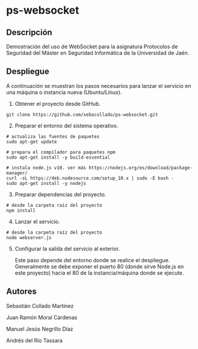 # ps-websocket

## Descripción

Demostración del uso de WebSocket para la asignatura Protocolos de Seguridad del Máster en Seguridad Informática de la Universidad de Jaén.

## Despliegue

A continuación se muestran los pasos necesarios para lanzar el servicio en una máquina o instancia nueva (Ubuntu/Linux).

1. Obtener el proyecto desde GitHub.

```
git clone https://github.com/sebacollado/ps-websocket.git
```

2. Preparar el entorno del sistema operativo.

```
# actualiza las fuentes de paquetes
sudo apt-get update

# prepara el compilador para paquetes npm
sudo apt-get install -y build-essential

# instala node.js v10. ver más https://nodejs.org/es/download/package-manager/
curl -sL https://deb.nodesource.com/setup_10.x | sudo -E bash -
sudo apt-get install -y nodejs
```

3. Preparar dependencias del proyecto.

```
# desde la carpeta raíz del proyecto
npm install
```

4. Lanzar el servicio.

```
# desde la carpeta raíz del proyecto
node webserver.js
```

5. Configurar la salida del servicio al exterior.

    Este paso depende del entorno donde se realice el despliegue. Generalmente se debe exponer el puerto 80 (donde sirve Node.js en este proyecto) hacia el 80 de la instancia/máquina donde se ejecute.

## Autores
Sebastián Collado Martínez

Juan Ramón Moral Cárdenas

Manuel Jesús Negrillo Díaz

Andrés del Río Tassara
